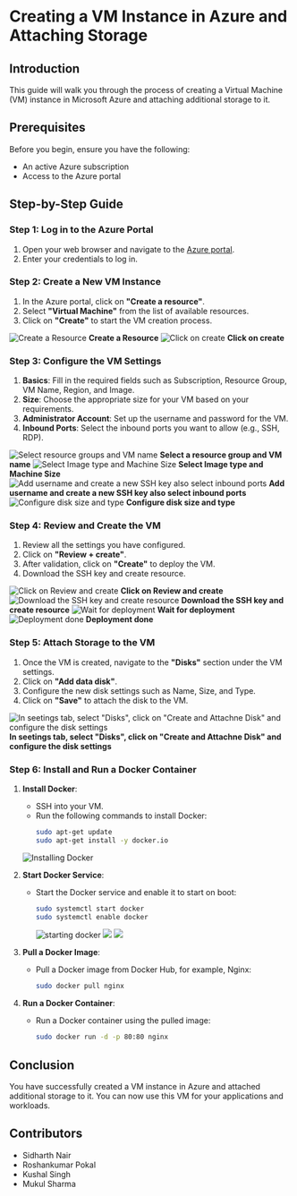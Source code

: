 # Creating a VM Instance in Azure and Attaching Storage

## Introduction
This guide will walk you through the process of creating a Virtual Machine (VM) instance in Microsoft Azure and attaching additional storage to it.

## Prerequisites
Before you begin, ensure you have the following:
- An active Azure subscription
- Access to the Azure portal

## Step-by-Step Guide

### Step 1: Log in to the Azure Portal
1. Open your web browser and navigate to the [Azure portal](https://portal.azure.com).
2. Enter your credentials to log in.

### Step 2: Create a New VM Instance
1. In the Azure portal, click on **"Create a resource"**.
2. Select **"Virtual Machine"** from the list of available resources.
3. Click on **"Create"** to start the VM creation process.

![Create a Resource](/media/ss-1.PNG)
**Create a Resource**
![Click on create](/media/ss-2.PNG)
**Click on create**

### Step 3: Configure the VM Settings
1. **Basics**: Fill in the required fields such as Subscription, Resource Group, VM Name, Region, and Image.
2. **Size**: Choose the appropriate size for your VM based on your requirements.
3. **Administrator Account**: Set up the username and password for the VM.
4. **Inbound Ports**: Select the inbound ports you want to allow (e.g., SSH, RDP).

![Select resource groups and VM name](/media/ss-3.PNG)
**Select a resource group and VM name**
![Select Image type and Machine Size](/media/ss=4.PNG)
**Select Image type and Machine Size**
![Add username and create a new SSH key also select inbound ports](/media/ss-5.PNG)
**Add username and create a new SSH key also select inbound ports**
![Configure disk size and type](/media/ss-6.PNG)
**Configure disk size and type**

### Step 4: Review and Create the VM
1. Review all the settings you have configured.
2. Click on **"Review + create"**.
3. After validation, click on **"Create"** to deploy the VM.
4. Download the SSH key and create resource.

![Click on Review and create](/media/ss-7.PNG)
**Click on Review and create**
![Download the SSH key and create resource](/media/ss-8.PNG)
**Download the SSH key and create resource**
![Wait for deployment](/media/ss-9.PNG)
**Wait for deployment**
![Deployment done](/media/ss-10.PNG)
**Deployment done**


### Step 5: Attach Storage to the VM
1. Once the VM is created, navigate to the **"Disks"** section under the VM settings.
2. Click on **"Add data disk"**.
3. Configure the new disk settings such as Name, Size, and Type.
4. Click on **"Save"** to attach the disk to the VM.

![In seetings tab, select **"Disks"**, click on **"Create and Attachne Disk"** and configure the disk settings](/media/ss-11.PNG)
**In seetings tab, select **"Disks"**, click on **"Create and Attachne Disk"** and configure the disk settings**

### Step 6: Install and Run a Docker Container
1. **Install Docker**:
   - SSH into your VM.
   - Run the following commands to install Docker:
     ```sh
     sudo apt-get update
     sudo apt-get install -y docker.io
     ```
    ![Installing Docker](/media/ss-12.PNG)

2. **Start Docker Service**:
   - Start the Docker service and enable it to start on boot:
     ```sh
     sudo systemctl start docker
     sudo systemctl enable docker
     ```
     ![starting docker](/media/ss-13.PNG)
     ![](/media/ss-14.PNG)
     ![](/media/ss-15.PNG)

3. **Pull a Docker Image**:
   - Pull a Docker image from Docker Hub, for example, Nginx:
     ```sh
     sudo docker pull nginx
     ```
     
4. **Run a Docker Container**:
   - Run a Docker container using the pulled image:
     ```sh
     sudo docker run -d -p 80:80 nginx
     

## Conclusion
You have successfully created a VM instance in Azure and attached additional storage to it. You can now use this VM for your applications and workloads.

## Contributors
- Sidharth Nair
- Roshankumar Pokal
- Kushal Singh
- Mukul Sharma
